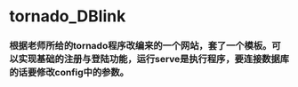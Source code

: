 # tornado_DBlink
### 根据老师所给的tornado程序改编来的一个网站，套了一个模板。可以实现基础的注册与登陆功能，运行serve是执行程序，要连接数据库的话要修改config中的参数。
